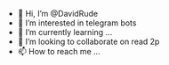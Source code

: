 - 👋 Hi, I’m @DavidRude
- 👀 I’m interested in telegram bots
- 🌱 I’m currently learning ...
- 💞️ I’m looking to collaborate on read 2p
- 📫 How to reach me ...

<!---
DavidRude/DavidRude is a ✨ special ✨ repository because its `README.md` (this file) appears on your GitHub profile.
You can click the Preview link to take a look at your changes.
--->
